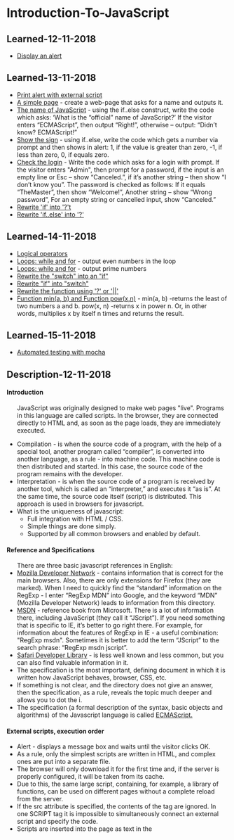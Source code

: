 <h1>Introduction-To-JavaScript</h1>

<h2>Learned-12-11-2018</h2>  

<ul>
  <li><a href="https://github.com/viktor2222/Learn-JavaScript/commit/e23e21e344b10c8ce6e6f59bc7e4938e27c96dae">Display an alert</a></li>
</ul>

<h2>Learned-13-11-2018</h2>

<ul>
  <li><a href="https://github.com/viktor2222/Learn-JavaScript/commit/991fa43a96ce0690c9b51d03d11d25b3e4eb68d1">Print alert with external script</a></li>
  <li><a href="https://github.com/viktor2222/Learn-JavaScript/commit/67de0e767d1e50876f7e2cb78824a2917a109d3b">A simple page</a> - create a web-page that asks for a name and outputs it.</li>
  <li><a href="https://github.com/viktor2222/Learn-JavaScript/commit/d4a961c251b106e0798e03f280f1e656aa5856d3">The name of JavaScript</a> - using the if..else construct, write the code which asks: ‘What is the “official” name of JavaScript?’ If the visitor enters “ECMAScript”, then output “Right!”, otherwise – output: “Didn’t know? ECMAScript!”</li>
  <li><a href="https://github.com/viktor2222/Learn-JavaScript/commit/3641026f9bab05845d98322048beefce0868667b">Show the sign</a> - using if..else, write the code which gets a number via prompt and then shows in alert: 1, if the value is greater than zero, -1, if less than zero, 0, if equals zero.</li>
  <li><a href="https://github.com/viktor2222/Learn-JavaScript/commit/ef872d3d7d08db2717c44f44acb86c1ef46cebde">Check the login</a> - Write the code which asks for a login with prompt. If the visitor enters "Admin", then prompt for a password, if the input is an empty line or Esc – show “Canceled.”, if it’s another string – then show “I don’t know you”. The password is checked as follows: If it equals “TheMaster”, then show “Welcome!”, Another string – show “Wrong password”, For an empty string or cancelled input, show “Canceled.”</li>
  <li><a href="https://github.com/viktor2222/Learn-JavaScript/commit/4049b7b4d391d216496b9c693cc1368f916b043b">Rewrite 'if' into '?'t</a></li>
  <li><a href="https://github.com/viktor2222/Learn-JavaScript/commit/1b521e6a96ffcd0b0d56601b61f387f85e45682e">Rewrite 'if..else' into '?'</a></li>
</ul>


<h2>Learned-14-11-2018</h2>

<ul>
  <li><a href="https://github.com/viktor2222/Learn-JavaScript/commit/eb80403846f0625063fc463ea6db89e2ccd4645a">Logical operators</a></li>
  <li><a href="https://github.com/viktor2222/Learn-JavaScript/commit/bb14582d6858fae91ee80b91db97b34fab7935d8">Loops: while and for</a> - output even numbers in the loop</li>
  <li><a href="https://github.com/viktor2222/Learn-JavaScript/commit/6291efaccaf64c38f56385d7f6a42d3bd6db2b8a">Loops: while and for</a> - output prime numbers</li>
  <li><a href="https://github.com/viktor2222/Learn-JavaScript/commit/a7b5881118f7caabd989a5a15e2b72d6f6ef1bc3">Rewrite the "switch" into an "if"</a></li>
  <li><a href="https://github.com/viktor2222/Learn-JavaScript/commit/e8e9dd41f22aff70002fd504e710d8f576332b0c">Rewrite "if" into "switch"</a></li>
  <li><a href="https://github.com/viktor2222/Learn-JavaScript/commit/5d0930fa7ec18a26d4c9264cf61a7752965f02ec">Rewrite the function using '?' or '||'</a></li>
  <li><a href="https://github.com/viktor2222/Learn-JavaScript/commit/7caa00630cc6fc8eccce103eca7722205153b107">Function min(a, b) and Function pow(x,n)</a> - min(a, b) -returns the least of two numbers a and b. pow(x, n) -returns x in power n. Or, in other words, multiplies x by itself n times and returns the result.</li>
</ul>

<h2>Learned-15-11-2018</h2>

<ul>
  <li><a href="https://github.com/viktor2222/Learn-JavaScript/commit/181a9954d559748dd273cdab14e85eb9089d3031">Automated testing with mocha</a></li>
</ul>

<h2>Description-12-11-2018</h2>

<h4>Introduction</h4>

<ul>
  <p>JavaScript was originally designed to make web pages "live". Programs in this language are called scripts. In the browser, they are connected directly to HTML and, as soon as the page loads, they are immediately executed.</p>
  <li>Compilation - is when the source code of a program, with the help of a special tool, another program called “compiler”, is converted into another language, as a rule - into machine code. This machine code is then distributed and started. In this case, the source code of the program remains with the developer.</li>
  <li>Interpretation - is when the source code of a program is received by another tool, which is called an “interpreter,” and executes it “as is”. At the same time, the source code itself (script) is distributed. This approach is used in browsers for javascript.</li>
  <li>What is the uniqueness of javascript:
    <ul>
      <li>Full integration with HTML / CSS.</li>
      <li>Simple things are done simply.</li>
      <li>Supported by all common browsers and enabled by default.</li>
    </ul>
  </li>
</ul>

<h4>Reference and Specifications</h4>

<ul>There are three basic javascript references in English:
  <li><a href="https://developer.mozilla.org/en-US/">Mozilla Developer Network</a> - contains information that is correct for the main browsers. Also, there are only extensions for Firefox (they are marked). When I need to quickly find the “standard” information on the RegExp - I enter “RegExp MDN” into Google, and the keyword “MDN” (Mozilla Developer Network) leads to information from this directory.</li>
  <li><a href="https://msdn.microsoft.com/en-us/">MSDN</a> - reference book from Microsoft. There is a lot of information there, including JavaScript (they call it “JScript”). If you need something that is specific to IE, it’s better to go right there. For example, for information about the features of RegExp in IE - a useful combination: "RegExp msdn". Sometimes it is better to add the term “JScript” to the search phrase: “RegExp msdn jscript”.</li>
  <li><a href="https://developer.apple.com/safari/resources/">Safari Developer Library</a> - is less well known and less common, but you can also find valuable information in it.</li>
  <li>The specification is the most important, defining document in which it is written how JavaScript behaves, browser, CSS, etc.</li>
  <li>If something is not clear, and the directory does not give an answer, then the specification, as a rule, reveals the topic much deeper and allows you to dot the i.</li>
  <li>The specification (a formal description of the syntax, basic objects and algorithms) of the Javascript language is called <a href="http://www.ecma-international.org/publications/standards/Ecma-262.htm">ECMAScript.</a></li>
</ul>

<h4>External scripts, execution order</h4>

<ul>
  <li>Alert - displays a message box and waits until the visitor clicks OK.</li>
  <li>As a rule, only the simplest scripts are written in HTML, and complex ones are put into a separate file.</li>
  <li>The browser will only download it for the first time and, if the server is properly configured, it will be taken from its cache.</li>
  <li>Due to this, the same large script, containing, for example, a library of functions, can be used on different pages without a complete reload from the server.</li>
  <li>If the src attribute is specified, the contents of the tag are ignored.
In one SCRIPT tag it is impossible to simultaneously connect an external script and specify the code.</li>
  <li>Scripts are inserted into the page as text in the <script> tag, or as an external file via <script src = "path"> </ script></li>
  <li>The special attributes async and defer are used so that while the external script is loaded - the browser shows the rest (next to it) of the page. Without them, this does not happen.</li>
  <li>The difference between async and defer: the defer attribute preserves the relative sequence of scripts, but async does not. In addition, defer is always waiting for the entire HTML document to be ready, but async is not.</li>
</ul>

<h2>Description-13-11-2018</h2>

<h4>User interaction: notifications, prompt, confirm</h4>

<ul>
  <li>alert - displays a window with a message and pauses the execution of the script until the user clicks "OK". The mini-window with the message is called a modal window. The word “modal” means that the visitor can’t interact with the rest of the page, press other buttons etc, until they have dealt with the window. In this case – until they press “OK”.</li>
  <li>Function prompt accepts two arguments:

    result = prompt(title, default);
    
  <ul>
    <li>It shows a modal window with a text message, an input field for the visitor and buttons OK/CANCEL.</li>
    <li>title - the text to show to the visitor.</li>
    <li>default - an optional second parameter, the initial value for the input field.</li>
    <li>The visitor may type something in the prompt input field and press OK. Or they can cancel the input by pressing the CANCEL button or hitting the Esc key.</li>
  </ul>
  </li>
  <li>confirm

    result = confirm(question);
    
   <ul>
    <li>Function confirm shows a modal window with a question and two buttons: OK and CANCEL.</li>
    <li>The result is true if OK is pressed and false otherwise.</li>
   </ul>
  </li>
</ul>

<h4>Logical operators</h4>

<ul>
  <li>Chain of OR "||" returns the first truthy value or the last one if no such value is found.</li>
  <li>AND "&&" returns the first falsy value or the last value if none were found.</li>
  <li>The operator !(NOT) accepts a single argument and does the following:
    <ul>
      <li>Converts the operand to boolean type: true/false.</li>
      <li>Returns an inverse value.</li>
    </ul>
  </li>
</ul>

<h2>Description-14-11-2018</h2>

<ul>
  <li>We covered 3 types of loops:
    <ul>
      <li>while – The condition is checked before each iteration.</li>
      <li>do..while – The condition is checked after each iteration.</li>
      <li>for (;;) – The condition is checked before each iteration, additional settings available.</li>
    </ul>
  </li>
  <li>The "switch" statement
    
    switch(x) {
      case 'value1':  // if (x === 'value1')
        ...
        break;
      case 'value2':  // if (x === 'value2')
        ...
        break;
      default:
        ...
        break;
    }
    
  <ul>
    <li>The value of x is checked for a strict equality to the value from the first case (that is, value1) then to the second (value2) and so on.</li>
    <li>If the equality is found, switch starts to execute the code starting from the corresponding case, until the nearest break (or until the end of switch).</li>
    <li>If no case is matched then the default code is executed (if it exists).</li>
  </ul>
  </li>
</ul>

<h4>Functions</h4>

    function name(parameters, delimited, by, comma) {
      /* code */
    }
    
<ul>
  <li>Values passed to a function as parameters are copied to its local variables.</li>
  <li>A function may access outer variables. But it works only from inside out. The code outside of the function doesn’t see its local variables.</li>
  <li>A function can return a value. If it doesn’t, then its result is undefined.</li>
  <li>A name should clearly describe what the function does. When we see a function call in the code, a good name instantly gives us an understanding what it does and returns.</li>
  <li>A function is an action, so function names are usually verbal.</li>
  <li>There exist many well-known function prefixes like create…, show…, get…, check… and so on. Use them to hint what a function does.</li>
  <li>Function Declaration: a function, declared as a separate statement, in the main code flow.</li>
  <li>Function Expression: a function, created inside an expression or inside another syntax construct. Here, the function is created at the right side of the “assignment expression” = </li>
</ul>

<h2>Description-15-11-2018</h2>

<h4>Debugging in Chrome</h4>

<ul>There are three main ways to pause a script:
  <li>A breakpoint.</li>
  <li>The debugger statements.</li>
  <li>An error (if dev tools are open and the button  is “on”)</li>
  <li>Then we can examine variables and step on to see where the execution goes wrong.</li>
</ul>

<h4>Automated testing with mocha</h4>

<h4>The page (index.html) can be divided into five parts:</h4>
<ul>
  <li>The <head> – add third-party libraries and styles for tests.</li>
  <li>The <script> with the function to test, in our case – with the code for pow.</li>
  <li>The tests – in our case an external script test.js that has describe("pow", ...) from above.</li>
  <li>The HTML element div id="mocha" will be used by Mocha to output results.</li>
  <li>The tests are started by the command mocha.run().</li>
</ul>
<h4>JavaScript libraries for tests:</h4>
<ul>
  <li><a href="">Mocha</a> - the core framework: it provides common testing functions including describe and it and the main function that runs tests.</li>
  <li><a href="https://www.chaijs.com/">Chai</a> - the library with many assertions. It allows to use a lot of different assertions, for now we need only assert.equal.</li>
  <li><a href="https://sinonjs.org/">Sinon</a> - a library to spy over functions, emulate built-in functions and more, we’ll need it much later.</li>
  <li>These libraries are suitable for both in-browser and server-side testing. Here we’ll consider the browser variant.</li>
</ul>
<h4>The flow of development usually looks like this:</h4>
<ul>
  <li>An initial spec is written, with tests for the most basic functionality.</li>
  <li>An initial implementation is created.</li>
  <li>To check whether it works, we run the testing framework Mocha (more details soon) that runs the spec. Errors are displayed. We make corrections until everything works.</li>
  <li>Now we have a working initial implementation with tests.</li>
  <li>We add more use cases to the spec, probably not yet supported by the implementations. Tests start to fail.</li>
  <li>Go to 3, update the implementation till tests give no errors.</li>
  <li>Repeat steps 3-6 till the functionality is ready.</li>
</ul>
<h4>There are other assertions in Chai as well, for instance:</h4>
<ul>
  <li>assert.equal(value1, value2) – checks the equality value1 == value2.</li>
  <li>assert.strictEqual(value1, value2) – checks the strict equality value1 === value2.</li>
  <li>assert.notEqual, assert.notStrictEqual – inverse checks to the ones above.</li>
  <li>assert.isTrue(value) – checks that value === true</li>
  <li>assert.isFalse(value) – checks that value === false</li>
</ul>

<h2>Description-19-11-2018</h2> 

<h4>Number</h4> 

<ul> 
  <li>Numbers can be written in decimal, hexadecimal systems, as well as in a "scientific" way.</li> 
  <li>In JavaScript, there is the Infinity Infinity numerical value.</li> <li>The calculation error gives NaN.</li> 
  <li>Arithmetic and mathematical functions convert the string precisely into a number, ignoring the initial and final spaces.</li> 
  <li>ParseInt / parseFloat functions make numbers from rows that start with a number.</li> 
  <li>There are four rounding methods: Math.floor, Math.round, Math.ceil, and a bit operator. To round up the desired character, use + n.toFixed (p) or trick with multiplication and dividing by 10p.</li> 
  <li>Fractional numbers give a calculation error. If necessary, it can be cut off by rounding up the required mark.</li> 
  <li>Random numbers from 0 to 1 are generated using Math.random (), the rest are converted from them.</li> 
</ul> 

<h4>String</h4> 

<ul> 
  <li>The String in JavaScript have the Unicode internal encoding. When writing a line, you can use special characters, for example \ n and insert unique characters by code.</li>
  <li>I learned about the length property and the charAt, toLowerCase / toUpperCase, substring / substr / slice methods (slice is preferred). There are other methods, for example trim trim spaces from the beginning and end of the line.</li>
  <li>Strings are compared letter by letter. Therefore, if the number is received in the form of a string, then such numbers can be compared incorrectly, you need to convert it to the number type.</li> 
  <li>When comparing strings it should be borne in mind that letters are compared by their codes. Therefore, a capital letter is smaller than a small one, and the letter e is generally outside the main alphabet.</li> 
</ul>
